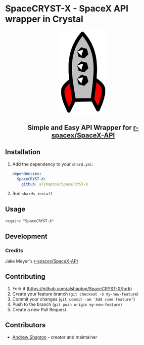 # SpaceCRYST-X - SpaceX API wrapper in Crystal 
<div align="center">
<p align="center">
<img src="https://github.com/alshapton/SpaceCRYST-X/blob/master/crystrocket.png" width="30%" height="30%">

## Simple and Easy API Wrapper for [r-spacex/SpaceX-API](https://github.com/r-spacex/SpaceX-API)
</p>
</div>

## Installation

1. Add the dependency to your `shard.yml`:

   ```yaml
   dependencies:
     SpaceCRYST-X:
       github: alshapton/SpaceCRYST-X
   ```

2. Run `shards install`

## Usage

```crystal
require "SpaceCRYST-X"
```



## Development


### Credits
Jake Meyer's [r-spacex/SpaceX-API](https://github.com/r-spacex/SpaceX-API)

## Contributing

1. Fork it (<https://github.com/alshapton/SpaceCRYST-X/fork>)
2. Create your feature branch (`git checkout -b my-new-feature`)
3. Commit your changes (`git commit -am 'Add some feature'`)
4. Push to the branch (`git push origin my-new-feature`)
5. Create a new Pull Request

## Contributors

- [Andrew Shapton](https://github.com/alshapton) - creator and maintainer
